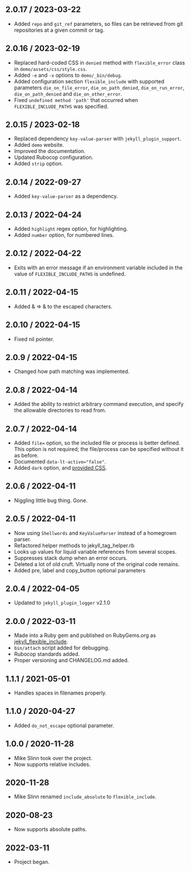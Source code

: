 ## 2.0.17 / 2023-03-22
  * Added `repo` and `git_ref` parameters, so files can be retrieved from git repositories at a given commit or tag.

## 2.0.16 / 2023-02-19
  * Replaced hard-coded CSS in `denied` method with `flexible_error` class in
    `demo/assets/css/style.css`.
  * Added `-e` and `-x` options to `demo/_bin/debug`.
  * Added configuration section `flexible_include` with supported parameters
    `die_on_file_error`, `die_on_path_denied`, `die_on_run_error`,
    `die_on_path_denied` and `die_on_other_error`.
  * Fixed `undefined method 'path'` that occurred when `FLEXIBLE_INCLUDE_PATHS` was specified.

## 2.0.15 / 2023-02-18
  * Replaced dependency `key-value-parser` with `jekyll_plugin_support`.
  * Added `demo` website.
  * Improved the documentation.
  * Updated Rubocop configuration.
  * Added `strip` option.

## 2.0.14 / 2022-09-27
  * Added `key-value-parser` as a dependency.

## 2.0.13 / 2022-04-24
  * Added `highlight` regex option, for highlighting.
  * Added `number` option, for numbered lines.

## 2.0.12 / 2022-04-22
  * Exits with an error message if an environment variable included in the value
    of `FLEXIBLE_INCLUDE_PATHS` is undefined.

## 2.0.11 / 2022-04-15
  * Added & => &amp; to the escaped characters.

## 2.0.10 / 2022-04-15
  * Fixed nil pointer.

## 2.0.9 / 2022-04-15
  * Changed how path matching was implemented.

## 2.0.8 / 2022-04-14
  * Added the ability to restrict arbitrary command execution, and specify the allowable directories to read from.

## 2.0.7 / 2022-04-14
  * Added `file=` option, so the included file or process is better defined. This option is not required; the file/process can be specified without it as before.
  * Documented `data-lt-active="false"`.
  * Added `dark` option, and [provided CSS](https://www.mslinn.com/blog/2020/10/03/jekyll-plugins.html#pre_css).

## 2.0.6 / 2022-04-11
  * Niggling little bug thing. Gone.

## 2.0.5 / 2022-04-11
  * Now using `Shellwords` and `KeyValueParser` instead of a homegrown parser.
  * Refactored helper methods to jekyll_tag_helper.rb
  * Looks up values for liquid variable references from several scopes.
  * Suppresses stack dump when an error occurs.
  * Deleted a lot of old cruft. Virtually none of the original code remains.
  * Added pre, label and copy_button optional parameters

## 2.0.4 / 2022-04-05
  * Updated to `jekyll_plugin_logger` v2.1.0

## 2.0.0 / 2022-03-11
  * Made into a Ruby gem and published on RubyGems.org as
    [jekyll_flexible_include](https://rubygems.org/gems/jekyll_flexible_include).
  * `bin/attach` script added for debugging.
  * Rubocop standards added.
  * Proper versioning and CHANGELOG.md added.

## 1.1.1 / 2021-05-01
  * Handles spaces in filenames properly.

## 1.1.0 / 2020-04-27
  * Added `do_not_escape` optional parameter.

## 1.0.0 / 2020-11-28
  * Mike Slinn took over the project.
  * Now supports relative includes.

## 2020-11-28
  * Mike Slinn renamed `include_absolute` to `flexible_include`.

## 2020-08-23
  * Now supports absolute paths.

## 2022-03-11
  * Project began.
